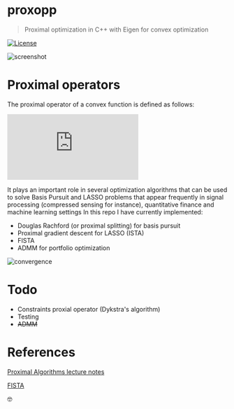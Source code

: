 
# proxopp
> Proximal optimization in C++ with Eigen for convex optimization

[![License](http://img.shields.io/:license-mit-blue.svg?style=flat-square)](LICENSE)

![screenshot](https://raw.githubusercontent.com/jopago/proxopp/master/output/screenshot.png)

# Proximal operators

The proximal operator of a convex function is defined as follows:

![](https://latex.codecogs.com/gif.latex?%5Ctext%7Bprox%7D_%7Bf%7D%5Cleft%28x%20%5Cright%20%29%20%3D%20%5Carg%5Cmin_%7By%20%5Cin%20%5Cmathbb%7BR%7D%5En%7D%20f%28y%29%20&plus;%20%5Cfrac12%20%5Cleft%5CVert%20y-x%20%5Cright%5CVert_2%5E2)

It plays an important role in several optimization algorithms that can be used to solve Basis Pursuit and LASSO problems 
that appear frequently in signal processing (compressed sensing for instance), quantitative finance and machine learning settings In this repo I have currently implemented:

- Douglas Rachford (or proximal splitting) for basis pursuit
- Proximal gradient descent for LASSO (ISTA)
- FISTA
- ADMM for portfolio optimization

![convergence](https://raw.githubusercontent.com/jopago/proxopp/master/output/convergence.png)

# Todo

- Constraints proxial operator (Dykstra's algorithm)
- Testing 
- ~~ADMM~~

# References 

[Proximal Algorithms lecture notes](https://web.stanford.edu/~boyd/papers/pdf/prox_algs.pdf)

[FISTA](https://people.rennes.inria.fr/Cedric.Herzet/Cedric.Herzet/Sparse_Seminar/Entrees/2012/11/12_A_Fast_Iterative_Shrinkage-Thresholding_Algorithmfor_Linear_Inverse_Problems_(A._Beck,_M._Teboulle)_files/Breck_2009.pdf)


🤓

